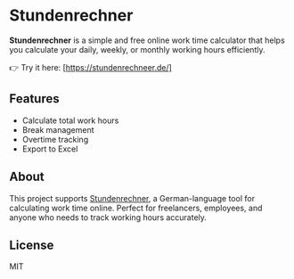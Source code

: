 # Stundenrechner

**Stundenrechner** is a simple and free online work time calculator that helps you calculate your daily, weekly, or monthly working hours efficiently.

👉 Try it here: [https://stundenrechneer.de/]

## Features

- Calculate total work hours
- Break management
- Overtime tracking
- Export to Excel

## About

This project supports [Stundenrechner]((https://stundenrechneer.de/)), a German-language tool for calculating work time online. Perfect for freelancers, employees, and anyone who needs to track working hours accurately.

## License

MIT
